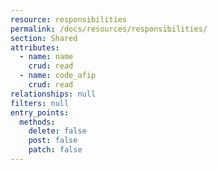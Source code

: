 ```yaml
---
resource: responsibilities
permalink: /docs/resources/responsibilities/
section: Shared
attributes:
  - name: name
    crud: read
  - name: code_afip
    crud: read
relationships: null
filters: null
entry_points:
  methods:
    delete: false
    post: false
    patch: false
---
```

